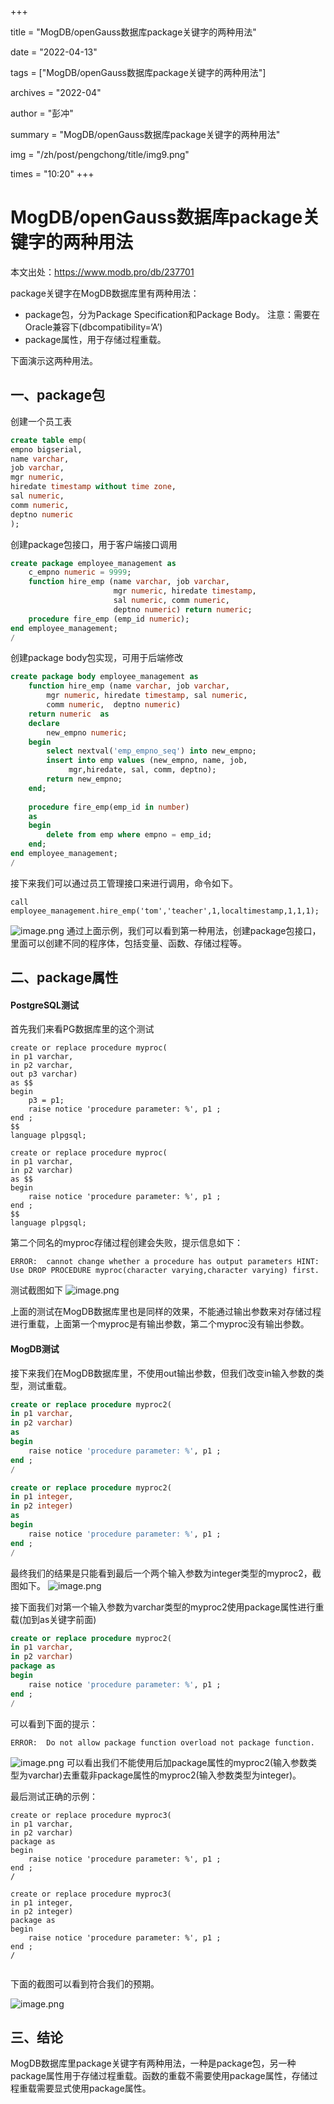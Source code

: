 +++

title = "MogDB/openGauss数据库package关键字的两种用法" 

date = "2022-04-13" 

tags = ["MogDB/openGauss数据库package关键字的两种用法"] 

archives = "2022-04" 

author = "彭冲" 

summary = "MogDB/openGauss数据库package关键字的两种用法"

img = "/zh/post/pengchong/title/img9.png" 

times = "10:20"
+++

# MogDB/openGauss数据库package关键字的两种用法

本文出处：https://www.modb.pro/db/237701

package关键字在MogDB数据库里有两种用法：

- package包，分为Package Specification和Package Body。
  注意：需要在Oracle兼容下(dbcompatibility=‘A’)
- package属性，用于存储过程重载。

下面演示这两种用法。

## 一、package包

创建一个员工表

```sql
create table emp(
empno bigserial,               
name varchar,				 
job varchar,				 
mgr numeric,					 
hiredate timestamp without time zone,						
sal numeric,						 
comm numeric,                
deptno numeric
);
```

创建package包接口，用于客户端接口调用

```sql
create package employee_management as
    c_empno numeric = 9999;	
    function hire_emp (name varchar, job varchar,
                       mgr numeric, hiredate timestamp,
                       sal numeric, comm numeric,
                       deptno numeric) return numeric;		
    procedure fire_emp (emp_id numeric);			   
end employee_management;
/
```

创建package body包实现，可用于后端修改

```sql
create package body employee_management as
    function hire_emp (name varchar, job varchar,
	    mgr numeric, hiredate timestamp, sal numeric,
		comm numeric,  deptno numeric) 
	return numeric  as 
	declare
		new_empno numeric;
	begin
		select nextval('emp_empno_seq') into new_empno;
        insert into emp values (new_empno, name, job, 
		     mgr,hiredate, sal, comm, deptno);
		return new_empno;
	end;
	
	procedure fire_emp(emp_id in number) 
	as
    begin
        delete from emp where empno = emp_id;
    end;	
end employee_management;
/
```

接下来我们可以通过员工管理接口来进行调用，命令如下。

```
call employee_management.hire_emp('tom','teacher',1,localtimestamp,1,1,1); 
```

![image.png](../images/20220113-26ad3133-6232-463a-babd-c0199c1cb88e.png)
通过上面示例，我们可以看到第一种用法，创建package包接口，里面可以创建不同的程序体，包括变量、函数、存储过程等。

## 二、package属性

#### PostgreSQL测试

首先我们来看PG数据库里的这个测试

```plsql
create or replace procedure myproc(
in p1 varchar,
in p2 varchar, 
out p3 varchar) 
as $$
begin
    p3 = p1;
    raise notice 'procedure parameter: %', p1 ;
end ;
$$
language plpgsql;

create or replace procedure myproc(
in p1 varchar,
in p2 varchar) 
as $$
begin
    raise notice 'procedure parameter: %', p1 ;
end ;
$$
language plpgsql;
```

第二个同名的myproc存储过程创建会失败，提示信息如下：

```
ERROR:  cannot change whether a procedure has output parameters HINT:  Use DROP PROCEDURE myproc(character varying,character varying) first. 
```

测试截图如下
![image.png](../images/20220113-9b619d9d-d87c-4b6e-aaa4-a5472f95b7ea.png)

上面的测试在MogDB数据库里也是同样的效果，不能通过输出参数来对存储过程进行重载，上面第一个myproc是有输出参数，第二个myproc没有输出参数。

#### MogDB测试

接下来我们在MogDB数据库里，不使用out输出参数，但我们改变in输入参数的类型，测试重载。

```sql
create or replace procedure myproc2(
in p1 varchar,
in p2 varchar) 
as 
begin
    raise notice 'procedure parameter: %', p1 ;
end ;
/

create or replace procedure myproc2(
in p1 integer,
in p2 integer) 
as 
begin
    raise notice 'procedure parameter: %', p1 ;
end ;
/
```

最终我们的结果是只能看到最后一个两个输入参数为integer类型的myproc2，截图如下。
![image.png](../images/20220113-cd0cf621-d2ff-41e4-b01f-aabce51fbe44.png)

接下面我们对第一个输入参数为varchar类型的myproc2使用package属性进行重载(加到as关键字前面)

```sql
create or replace procedure myproc2(
in p1 varchar,
in p2 varchar) 
package as 
begin
    raise notice 'procedure parameter: %', p1 ;
end ;
/
```

可以看到下面的提示：

```
ERROR:  Do not allow package function overload not package function. 
```

![image.png](../images/20220113-52ebc3c8-4185-4422-b3c7-4caf1ee2e52e.png)
可以看出我们不能使用后加package属性的myproc2(输入参数类型为varchar)去重载非package属性的myproc2(输入参数类型为integer)。

最后测试正确的示例：

```
create or replace procedure myproc3(
in p1 varchar,
in p2 varchar) 
package as 
begin
    raise notice 'procedure parameter: %', p1 ;
end ;
/

create or replace procedure myproc3(
in p1 integer,
in p2 integer) 
package as 
begin
    raise notice 'procedure parameter: %', p1 ;
end ;
/


```

下面的截图可以看到符合我们的预期。

![image.png](../images/20220113-7d865eca-1576-4443-9d09-a0859b736b9b.png)

## 三、结论

MogDB数据库里package关键字有两种用法，一种是package包，另一种package属性用于存储过程重载。函数的重载不需要使用package属性，存储过程重载需要显式使用package属性。
